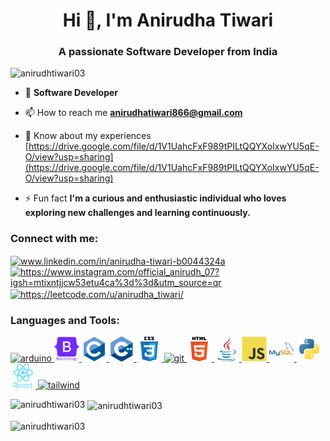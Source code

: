 <h1 align="center">Hi 👋, I'm Anirudha Tiwari</h1>
<h3 align="center">A passionate Software Developer from India</h3>

<p align="left"> <img src="https://komarev.com/ghpvc/?username=anirudhtiwari03&label=Profile%20views&color=0e75b6&style=flat" alt="anirudhtiwari03" /> </p>

- 🌱 **Software Developer**

- 📫 How to reach me **anirudhatiwari866@gmail.com**

- 📄 Know about my experiences [https://drive.google.com/file/d/1V1UahcFxF989tPILtQQYXoIxwYU5qE-O/view?usp=sharing](https://drive.google.com/file/d/1V1UahcFxF989tPILtQQYXoIxwYU5qE-O/view?usp=sharing)

- ⚡ Fun fact **I'm a curious and enthusiastic individual who loves exploring new challenges and learning continuously.**

<h3 align="left">Connect with me:</h3>
<p align="left">
<a href="https://linkedin.com/in/www.linkedin.com/in/anirudha-tiwari-b0044324a" target="blank"><img align="center" src="https://raw.githubusercontent.com/rahuldkjain/github-profile-readme-generator/master/src/images/icons/Social/linked-in-alt.svg" alt="www.linkedin.com/in/anirudha-tiwari-b0044324a" height="30" width="40" /></a>
<a href="https://instagram.com/https://www.instagram.com/official_anirudh_07?igsh=mtixntjjcw53etu4ca%3d%3d&utm_source=qr" target="blank"><img align="center" src="https://raw.githubusercontent.com/rahuldkjain/github-profile-readme-generator/master/src/images/icons/Social/instagram.svg" alt="https://www.instagram.com/official_anirudh_07?igsh=mtixntjjcw53etu4ca%3d%3d&utm_source=qr" height="30" width="40" /></a>
<a href="https://www.leetcode.com/https://leetcode.com/u/anirudha_tiwari/" target="blank"><img align="center" src="https://raw.githubusercontent.com/rahuldkjain/github-profile-readme-generator/master/src/images/icons/Social/leet-code.svg" alt="https://leetcode.com/u/anirudha_tiwari/" height="30" width="40" /></a>
</p>

<h3 align="left">Languages and Tools:</h3>
<p align="left"> <a href="https://www.arduino.cc/" target="_blank" rel="noreferrer"> <img src="https://cdn.worldvectorlogo.com/logos/arduino-1.svg" alt="arduino" width="40" height="40"/> </a> <a href="https://getbootstrap.com" target="_blank" rel="noreferrer"> <img src="https://raw.githubusercontent.com/devicons/devicon/master/icons/bootstrap/bootstrap-plain-wordmark.svg" alt="bootstrap" width="40" height="40"/> </a> <a href="https://www.cprogramming.com/" target="_blank" rel="noreferrer"> <img src="https://raw.githubusercontent.com/devicons/devicon/master/icons/c/c-original.svg" alt="c" width="40" height="40"/> </a> <a href="https://www.w3schools.com/cpp/" target="_blank" rel="noreferrer"> <img src="https://raw.githubusercontent.com/devicons/devicon/master/icons/cplusplus/cplusplus-original.svg" alt="cplusplus" width="40" height="40"/> </a> <a href="https://www.w3schools.com/css/" target="_blank" rel="noreferrer"> <img src="https://raw.githubusercontent.com/devicons/devicon/master/icons/css3/css3-original-wordmark.svg" alt="css3" width="40" height="40"/> </a> <a href="https://git-scm.com/" target="_blank" rel="noreferrer"> <img src="https://www.vectorlogo.zone/logos/git-scm/git-scm-icon.svg" alt="git" width="40" height="40"/> </a> <a href="https://www.w3.org/html/" target="_blank" rel="noreferrer"> <img src="https://raw.githubusercontent.com/devicons/devicon/master/icons/html5/html5-original-wordmark.svg" alt="html5" width="40" height="40"/> </a> <a href="https://www.java.com" target="_blank" rel="noreferrer"> <img src="https://raw.githubusercontent.com/devicons/devicon/master/icons/java/java-original.svg" alt="java" width="40" height="40"/> </a> <a href="https://developer.mozilla.org/en-US/docs/Web/JavaScript" target="_blank" rel="noreferrer"> <img src="https://raw.githubusercontent.com/devicons/devicon/master/icons/javascript/javascript-original.svg" alt="javascript" width="40" height="40"/> </a> <a href="https://www.mysql.com/" target="_blank" rel="noreferrer"> <img src="https://raw.githubusercontent.com/devicons/devicon/master/icons/mysql/mysql-original-wordmark.svg" alt="mysql" width="40" height="40"/> </a> <a href="https://www.python.org" target="_blank" rel="noreferrer"> <img src="https://raw.githubusercontent.com/devicons/devicon/master/icons/python/python-original.svg" alt="python" width="40" height="40"/> </a> <a href="https://reactjs.org/" target="_blank" rel="noreferrer"> <img src="https://raw.githubusercontent.com/devicons/devicon/master/icons/react/react-original-wordmark.svg" alt="react" width="40" height="40"/> </a> <a href="https://tailwindcss.com/" target="_blank" rel="noreferrer"> <img src="https://www.vectorlogo.zone/logos/tailwindcss/tailwindcss-icon.svg" alt="tailwind" width="40" height="40"/> </a> </p>

<p><img align="left" src="https://github-readme-stats.vercel.app/api/top-langs?username=anirudhtiwari03&show_icons=true&locale=en&layout=compact" alt="anirudhtiwari03" /></p>

<p>&nbsp;<img align="center" src="https://github-readme-stats.vercel.app/api?username=anirudhtiwari03&show_icons=true&locale=en" alt="anirudhtiwari03" /></p>

<p><img align="center" src="https://github-readme-streak-stats.herokuapp.com/?user=anirudhtiwari03&" alt="anirudhtiwari03" /></p>
